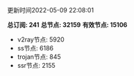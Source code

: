 更新时间2022-05-09 22:08:01

**总订阅: 241**
**总节点: 32159**
**有效节点: 15106**
- v2ray节点: 5920
- ss节点: 6186
- trojan节点: 845
- ssr节点: 2155
